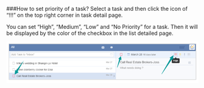 ###How to set priority of a task?
Select a task and then click the icon of “!!!” on the top right corner in task detail page.

You can set “High”, “Medium”, “Low” and “No Priority” for a task. Then it will be displayed by the color of the checkbox in the list detailed page.

![](../images/Priority.png)
